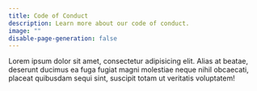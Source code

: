```yaml
---
title: Code of Conduct
description: Learn more about our code of conduct.
image: ""
disable-page-generation: false
---
```

Lorem ipsum dolor sit amet, consectetur adipisicing elit. Alias at beatae, deserunt ducimus ea fuga fugiat magni molestiae neque nihil obcaecati, placeat quibusdam sequi sint, suscipit totam ut veritatis voluptatem!